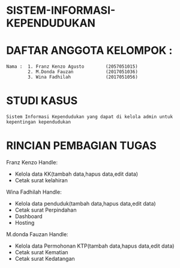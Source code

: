 # SISTEM-INFORMASI-KEPENDUDUKAN
# DAFTAR ANGGOTA KELOMPOK : 
	Nama : 	1. Franz Kenzo Agusto        (2057051015)
         	2. M.Donda Fauzan            (2017051036)
         	3. Wina Fadhilah             (2017051056)
# STUDI KASUS 
	Sistem Informasi Kependudukan yang dapat di kelola admin untuk kepentingan kependudukan
	
# RINCIAN PEMBAGIAN TUGAS
Franz Kenzo Handle:
- Kelola data KK(tambah data,hapus data,edit data)
- Cetak surat kelahiran

Wina Fadhilah Handle:
- Kelola data penduduk(tambah data,hapus data,edit data)
- Cetak surat Perpindahan
- Dashboard
- Hosting

M.donda Fauzan Handle:
- Kelola data Permohonan KTP(tambah data,hapus data,edit data)
- Cetak surat Kematian
- Cetak surat Kedatangan
